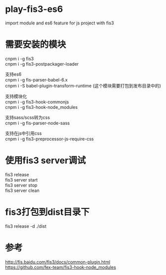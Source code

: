 # play-fis3-es6
import module and es6 feature for js project with fis3

# 需要安装的模块
cnpm i -g fis3
<br>cnpm i -g fis3-postpackager-loader

支持es6
<br>cnpm i -g fis-parser-babel-6.x
<br>cnpm i -S babel-plugin-transform-runtime (这个模块需要打包到发布目录中的)

支持模块化
<br>cnpm i -g fis3-hook-commonjs
<br>cnpm i -g fis3-hook-node_modules

支持sass/scss转为css
<br>cnpm i -g fis-parser-node-sass

支持在js中引用css
<br>cnpm i -g fis3-preprocessor-js-require-css


# 使用fis3 server调试
fis3 release
<br>fis3 server start
<br>fis3 server stop
<br>fis3 server clean


# fis3打包到dist目录下
fis3 release -d ./dist


# 参考
http://fis.baidu.com/fis3/docs/common-plugin.html
<br>https://github.com/fex-team/fis3-hook-node_modules

